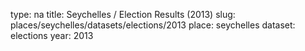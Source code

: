 type: na
title: Seychelles / Election Results (2013)
slug: places/seychelles/datasets/elections/2013
place: seychelles
dataset: elections
year: 2013
